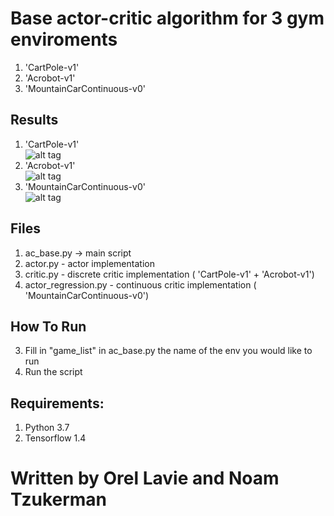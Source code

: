 # Base actor-critic algorithm for 3 gym enviroments
1. 'CartPole-v1' <br>
2. 'Acrobot-v1' <br>
3. 'MountainCarContinuous-v0' <br>

## Results
1. 'CartPole-v1' <br>
![alt tag](https://github.com/orel1212/MyWorks/blob/main/Reinforcement%20Learning/Policy_gradients_Reinforce/%E2%80%8F%E2%80%8Freinforce_results.PNG)
2. 'Acrobot-v1' <br>
![alt tag](https://github.com/orel1212/MyWorks/blob/main/Reinforcement%20Learning/Policy_gradients_Reinforce/%E2%80%8F%E2%80%8Freinforce_results.PNG)
3. 'MountainCarContinuous-v0' <br>
![alt tag](https://github.com/orel1212/MyWorks/blob/main/Reinforcement%20Learning/Policy_gradients_Reinforce/%E2%80%8F%E2%80%8Freinforce_results.PNG)

## Files
1. ac_base.py ->  main script <br>
1. actor.py - actor implementation <br>
1. critic.py - discrete critic implementation ( 'CartPole-v1' + 'Acrobot-v1') <br>
1. actor_regression.py - continuous critic implementation ( 'MountainCarContinuous-v0') <br>

## How To Run
3. Fill in "game_list" in ac_base.py the name of the env you would like to run
4. Run the script

## Requirements:
1. Python 3.7 <br>
2. Tensorflow 1.4 <br>

# Written by Orel Lavie and Noam Tzukerman

